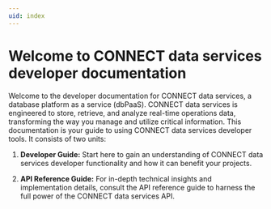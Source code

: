 ```yaml
---
uid: index
---
```


# Welcome to CONNECT data services developer documentation

Welcome to the developer documentation for CONNECT data services, a database platform as a service (dbPaaS). CONNECT data services is engineered to store, retrieve, and analyze real-time operations data, transforming the way you manage and utilize critical information. This documentation is your guide to using CONNECT data services developer tools. It consists of two units:

1. **Developer Guide:** Start here to gain an understanding of CONNECT data services developer functionality and how it can benefit your projects.

1. **API Reference Guide:** For in-depth technical insights and implementation details, consult the API reference guide to harness the full power of the CONNECT data services API.
